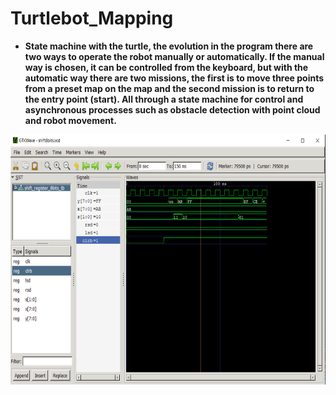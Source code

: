 # Turtlebot_Mapping
- **State machine with the turtle, the evolution in the program there are two ways to operate the robot manually or automatically. If the manual way is chosen, it can be controlled from the keyboard, but with the automatic way there are two missions, the first is to move three points from a preset map on the map and the second mission is to return to the entry point (start). All through a state machine for control and asynchronous processes such as obstacle detection with point cloud and robot movement.**
<p align="center">
  <img src="https://github.com/EdisonAltamirano/Advanced-Digital-Systems-Laboratory/blob/master/Registro-Corrimiento-8bits/docs/shift8bits.png" width="550" height="400" align="center"/>
</p>
